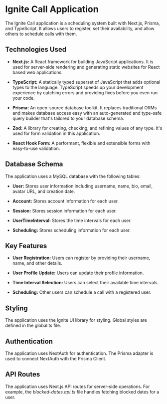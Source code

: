 # Ignite Call Application

The Ignite Call application is a scheduling system built with Next.js, Prisma, and TypeScript. It allows users to register, set their availability, and allow others to schedule calls with them.

## Technologies Used

- **Next.js:** A React framework for building JavaScript applications. It is used for server-side rendering and generating static websites for React based web applications.

- **TypeScript:** A statically typed superset of JavaScript that adds optional types to the language. TypeScript speeds up your development experience by catching errors and providing fixes before you even run your code.

- **Prisma:** An open-source database toolkit. It replaces traditional ORMs and makes database access easy with an auto-generated and type-safe query builder that's tailored to your database schema.

- **Zod:** A library for creating, checking, and refining values of any type. It's used for form validation in this application.

- **React Hook Form:** A performant, flexible and extensible forms with easy-to-use validation.

## Database Schema

The application uses a MySQL database with the following tables:

- **User:** Stores user information including username, name, bio, email, avatar URL, and creation date.

- **Account:** Stores account information for each user.

- **Session:** Stores session information for each user.

- **UserTimeInterval:** Stores the time intervals for each user.

- **Scheduling:** Stores scheduling information for each user.

## Key Features

- **User Registration:** Users can register by providing their username, name, and other details.

- **User Profile Update:** Users can update their profile information.

- **Time Interval Selection:** Users can select their available time intervals.

- **Scheduling:** Other users can schedule a call with a registered user.

## Styling

The application uses the Ignite UI library for styling. Global styles are defined in the global.ts file.

## Authentication

The application uses NextAuth for authentication. The Prisma adapter is used to connect NextAuth with the Prisma Client.

## API Routes

The application uses Next.js API routes for server-side operations. For example, the *blocked-dates.api.ts* file handles fetching blocked dates for a user.
